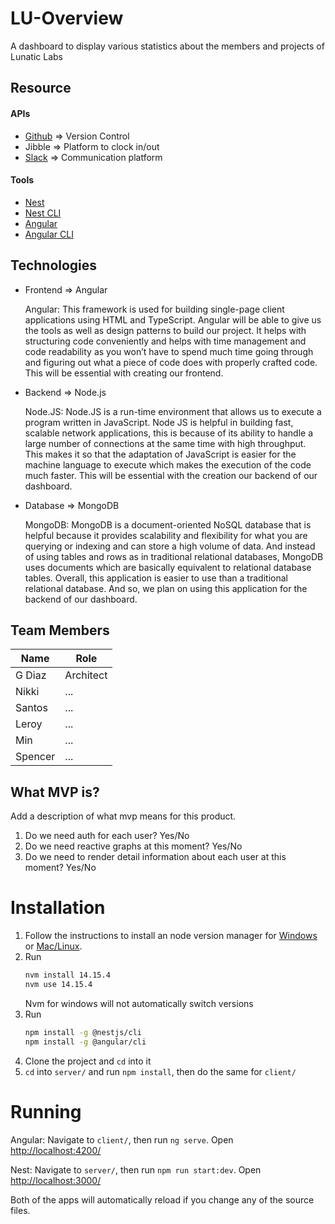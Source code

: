 # LU-Overview
A dashboard to display various statistics about the members and projects of Lunatic Labs

## Resource
#### APIs
- [Github](https://docs.github.com/en/rest/guides/getting-started-with-the-rest-api) => Version Control
- Jibble => Platform to clock in/out
- [Slack](https://api.slack.com/apis/connections/events-api) => Communication platform

#### Tools
- [Nest](https://docs.nestjs.com/)
- [Nest CLI](https://docs.nestjs.com/cli/overview)
- [Angular](https://angular.io/docs)
- [Angular CLI](https://angular.io/cli)

## Technologies
- Frontend => Angular

  Angular:
    This framework is used for building single-page client applications using HTML and TypeScript. Angular will be able to give us the tools as well as design patterns to build our project. It helps with structuring code conveniently and helps with time management and code readability as you won’t have to spend much time going through and figuring out what a piece of code does with properly crafted code. This will be essential with creating our frontend.

- Backend => Node.js

  Node.JS:
    Node.JS is a run-time environment that allows us to execute a program written in JavaScript. Node JS is helpful in building fast, scalable network applications, this is because of its ability to handle a large number of connections at the same time with high throughput. This makes it so that the adaptation of JavaScript is easier for the machine language to execute which makes the execution of the code much faster. This will be essential with the creation our backend of our dashboard.

- Database => MongoDB

  MongoDB:
    MongoDB is a document-oriented NoSQL database that is helpful because it provides scalability and flexibility for what you are querying or indexing and can store a high volume of data. And instead of using tables and rows as in traditional relational databases, MongoDB uses documents which are basically equivalent to relational database tables. Overall, this application is easier to use than a traditional relational database. And so, we plan on using this application for the backend of our dashboard.

## Team Members
Name|Role
----|----
G Diaz|Architect
Nikki|...
Santos|...
Leroy|...
Min|...
Spencer|...

## What MVP is?

Add a description of what mvp means for this product.

1. Do we need auth for each user? Yes/No
1. Do we need reactive graphs at this moment? Yes/No
1. Do we need to render detail information about each user at this moment? Yes/No

# Installation

1. Follow the instructions to install an node version manager for [Windows](https://github.com/coreybutler/nvm-windows) or [Mac/Linux](https://github.com/nvm-sh/nvm).
2. Run 
	```sh
	nvm install 14.15.4
	nvm use 14.15.4
	``` 
	Nvm for windows will not automatically switch versions
3. Run 
	```sh
	npm install -g @nestjs/cli
	npm install -g @angular/cli
	```
4. Clone the project and `cd` into it
5. `cd` into `server/` and run `npm install`, then do the same for `client/`

# Running

Angular: Navigate to `client/`, then run `ng serve`. Open <http://localhost:4200/>

Nest: Navigate to `server/`, then run `npm run start:dev`. Open <http://localhost:3000/>

Both of the apps will automatically reload if you change any of the source files.
